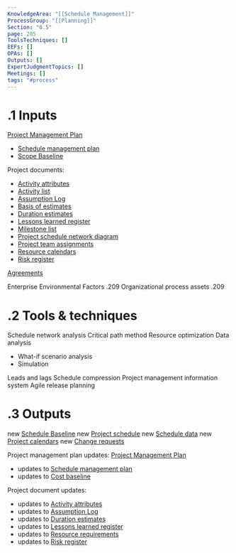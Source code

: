 ```yaml
---
KnowledgeArea: "[[Schedule Management]]"
ProcessGroup: "[[Planning]]"
Section: "6.5"
page: 205
ToolsTechniques: []
EEFs: []
OPAs: []
Outputs: []
ExpertJudgmentTopics: []
Meetings: []
tags: "#process"
---
```

# .1 Inputs

[Project Management Plan](Project%20Management%20Plan.md)
* [Schedule management plan](Schedule%20management%20plan.md)
* [Scope Baseline](Scope%20Baseline.md)

Project documents:
* [Activity attributes](Activity%20attributes.md)
* [Activity list](Activity%20list.md)
* [Assumption Log](Assumption%20Log.md)
* [Basis of estimates](Basis%20of%20estimates.md)
* [Duration estimates](Duration%20estimates.md)
* [Lessons learned register](Lessons%20learned%20register.md)
* [Milestone list](Milestone%20list.md)
* [Project schedule network diagram](Project%20schedule%20network%20diagram.md)
* [Project team assignments](Project%20team%20assignments.md)
* [Resource calendars](Resource%20calendars.md)
* [Risk register](Risk%20register.md)

[Agreements](Agreements.md)

Enterprise Environmental Factors .209
Organizational process assets .209

# .2 Tools & techniques
Schedule network analysis
Critical path method
Resource optimization
Data analysis
* What-if scenario analysis
* Simulation

Leads and lags
Schedule compression
Project management information system
Agile release planning

# .3 Outputs
new [Schedule Baseline](Schedule%20Baseline.md)
new [Project schedule](Project%20schedule.md)
new [Schedule data](Schedule%20data.md)
new [Project calendars](Project%20calendars.md)
new [Change requests](Change%20requests.md)

Project management plan updates: [Project Management Plan](Project%20Management%20Plan.md)
* updates to [Schedule management plan](Schedule%20management%20plan.md)
* updates to [Cost baseline](Cost%20baseline.md)

Project document updates:
* updates to [Activity attributes](Activity%20attributes.md)
* updates to [Assumption Log](Assumption%20Log.md)
* updates to [Duration estimates](Duration%20estimates.md)
* updates to [Lessons learned register](Lessons%20learned%20register.md)
* updates to [Resource requirements](Resource%20requirements.md)
* updates to [Risk register](Risk%20register.md)



